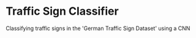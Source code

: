 # Traffic Sign Classifier
Classifying traffic signs in the 'German Traffic Sign Dataset' using a CNN 
